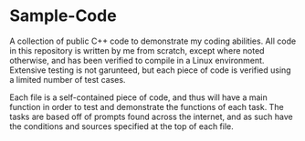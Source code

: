 # Sample-Code
A collection of public C++ code to demonstrate my coding abilities. All code in this repository is written by me from scratch, except where noted otherwise, and has been verified to compile in a Linux environment. Extensive testing is not garunteed, but each piece of code is verified using a limited number of test cases.

Each file is a self-contained piece of code, and thus will have a main function in order to test and demonstrate the functions of each task. The tasks are based off of prompts found across the internet, and as such have the conditions and sources specified at the top of each file.

